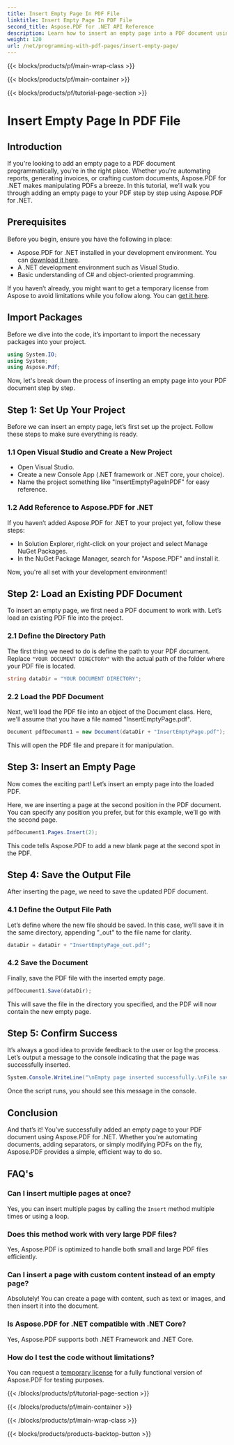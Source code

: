 ```yaml
---
title: Insert Empty Page In PDF File
linktitle: Insert Empty Page In PDF File
second_title: Aspose.PDF for .NET API Reference
description: Learn how to insert an empty page into a PDF document using Aspose.PDF for .NET. Step-by-step tutorial with code examples for seamless PDF manipulation.
weight: 120
url: /net/programming-with-pdf-pages/insert-empty-page/
---
```


{{< blocks/products/pf/main-wrap-class >}}

{{< blocks/products/pf/main-container >}}

{{< blocks/products/pf/tutorial-page-section >}}

# Insert Empty Page In PDF File

## Introduction

If you're looking to add an empty page to a PDF document programmatically, you're in the right place. Whether you're automating reports, generating invoices, or crafting custom documents, Aspose.PDF for .NET makes manipulating PDFs a breeze. In this tutorial, we’ll walk you through adding an empty page to your PDF step by step using Aspose.PDF for .NET.

## Prerequisites

Before you begin, ensure you have the following in place:

- Aspose.PDF for .NET installed in your development environment. You can [download it here](https://releases.aspose.com/pdf/net/).
- A .NET development environment such as Visual Studio.
- Basic understanding of C# and object-oriented programming.

If you haven’t already, you might want to get a temporary license from Aspose to avoid limitations while you follow along. You can [get it here](https://purchase.aspose.com/temporary-license/).

## Import Packages

Before we dive into the code, it’s important to import the necessary packages into your project.

```csharp
using System.IO;
using System;
using Aspose.Pdf;
```

Now, let's break down the process of inserting an empty page into your PDF document step by step.

## Step 1: Set Up Your Project

Before we can insert an empty page, let’s first set up the project. Follow these steps to make sure everything is ready.

### 1.1 Open Visual Studio and Create a New Project
- Open Visual Studio.
- Create a new Console App (.NET framework or .NET core, your choice).
- Name the project something like "InsertEmptyPageInPDF" for easy reference.

### 1.2 Add Reference to Aspose.PDF for .NET
If you haven’t added Aspose.PDF for .NET to your project yet, follow these steps:
- In Solution Explorer, right-click on your project and select Manage NuGet Packages.
- In the NuGet Package Manager, search for "Aspose.PDF" and install it.

Now, you're all set with your development environment!

## Step 2: Load an Existing PDF Document

To insert an empty page, we first need a PDF document to work with. Let’s load an existing PDF file into the project.

### 2.1 Define the Directory Path

The first thing we need to do is define the path to your PDF document. Replace `"YOUR DOCUMENT DIRECTORY"` with the actual path of the folder where your PDF file is located.

```csharp
string dataDir = "YOUR DOCUMENT DIRECTORY";
```

### 2.2 Load the PDF Document

Next, we’ll load the PDF file into an object of the Document class. Here, we'll assume that you have a file named "InsertEmptyPage.pdf".

```csharp
Document pdfDocument1 = new Document(dataDir + "InsertEmptyPage.pdf");
```

This will open the PDF file and prepare it for manipulation.

## Step 3: Insert an Empty Page

Now comes the exciting part! Let’s insert an empty page into the loaded PDF.

Here, we are inserting a page at the second position in the PDF document. You can specify any position you prefer, but for this example, we’ll go with the second page.

```csharp
pdfDocument1.Pages.Insert(2);
```

This code tells Aspose.PDF to add a new blank page at the second spot in the PDF.

## Step 4: Save the Output File

After inserting the page, we need to save the updated PDF document.

### 4.1 Define the Output File Path

Let’s define where the new file should be saved. In this case, we’ll save it in the same directory, appending "_out" to the file name for clarity.

```csharp
dataDir = dataDir + "InsertEmptyPage_out.pdf";
```

### 4.2 Save the Document

Finally, save the PDF file with the inserted empty page.

```csharp
pdfDocument1.Save(dataDir);
```

This will save the file in the directory you specified, and the PDF will now contain the new empty page.

## Step 5: Confirm Success

It’s always a good idea to provide feedback to the user or log the process. Let’s output a message to the console indicating that the page was successfully inserted.

```csharp
System.Console.WriteLine("\nEmpty page inserted successfully.\nFile saved at " + dataDir);
```

Once the script runs, you should see this message in the console.

## Conclusion

And that’s it! You’ve successfully added an empty page to your PDF document using Aspose.PDF for .NET. Whether you're automating documents, adding separators, or simply modifying PDFs on the fly, Aspose.PDF provides a simple, efficient way to do so.


## FAQ's

### Can I insert multiple pages at once?
Yes, you can insert multiple pages by calling the `Insert` method multiple times or using a loop.

### Does this method work with very large PDF files?
Yes, Aspose.PDF is optimized to handle both small and large PDF files efficiently.

### Can I insert a page with custom content instead of an empty page?
Absolutely! You can create a page with content, such as text or images, and then insert it into the document.

### Is Aspose.PDF for .NET compatible with .NET Core?
Yes, Aspose.PDF supports both .NET Framework and .NET Core.

### How do I test the code without limitations?
You can request a [temporary license](https://purchase.aspose.com/temporary-license/) for a fully functional version of Aspose.PDF for testing purposes.

{{< /blocks/products/pf/tutorial-page-section >}}

{{< /blocks/products/pf/main-container >}}

{{< /blocks/products/pf/main-wrap-class >}}

{{< blocks/products/products-backtop-button >}}
